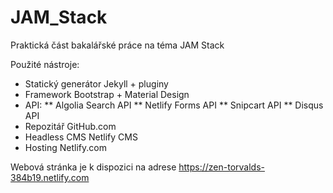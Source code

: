 # JAM_Stack
Praktická část bakalářské práce na téma JAM Stack

Použité nástroje:
  * Statický generátor Jekyll + pluginy
  * Framework Bootstrap + Material Design
  * API: 
    ** Algolia Search API
    ** Netlify Forms API
    ** Snipcart API
    ** Disqus API
  * Repozitář GitHub.com
  * Headless CMS Netlify CMS
  * Hosting Netlify.com
  
Webová stránka je k dispozici na adrese https://zen-torvalds-384b19.netlify.com
